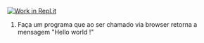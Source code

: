 [![Work in Repl.it](https://classroom.github.com/assets/work-in-replit-14baed9a392b3a25080506f3b7b6d57f295ec2978f6f33ec97e36a161684cbe9.svg)](https://classroom.github.com/online_ide?assignment_repo_id=4732926&assignment_repo_type=AssignmentRepo)
1) Faça um programa que ao ser chamado via browser retorna a mensagem "Hello world !"